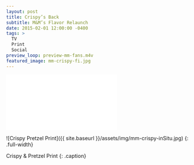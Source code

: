```yaml
---
layout: post
title: Crispy’s Back
subtitle: M&M’s Flavor Relaunch
date: 2015-02-01 12:00:00 -0400
tags: >
  TV
  Print
  Social
preview_loop: preview-mm-fans.m4v
featured_image: mm-crispy-fi.jpg
---
```


<div class="embed-container"><iframe src="//www.youtube.com/embed/Ja3_Nr24CII" frameborder="0" allowFullScreen></iframe></div>

![Crispy Pretzel Print]({{ site.baseurl }}/assets/img/mm-crispy-inSitu.jpg)
{: .full-width}

Crispy & Pretzel Print
{: .caption}
